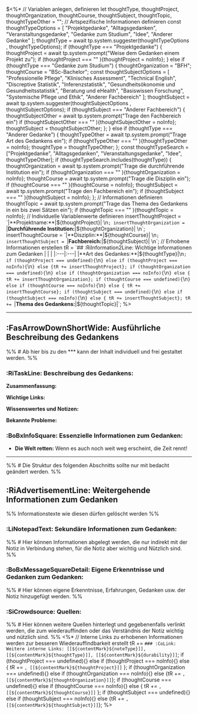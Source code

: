 $<%* 
// Variablen anlegen, definieren
let thoughtType, thoughtProject, thoughtOrganization, thoughtCourse, thoughtSubject, thoughtTopic, thoughtTypeOther = "";
// Artspezifische Informationen definieren
const thoughtTypeOptions = [
	"Projektgedanke",
	"Alltagsgedanken",
	"Veranstaltungsgedanke",
	"Gedanke zum Studium",
	"Idee",
	"Anderer Gedanke"
	];
thoughtType = await tp.system.suggester(thoughtTypeOptions , thoughtTypeOptions);
if (thoughtType === "Projektgedanke") {
	thoughtProject = await tp.system.prompt("Weise dem Gedanken einem Projekt zu");
	if (thoughtProject === "" ){thoughtProject = noInfo};
}
else if (thoughtType === "Gedanke zum Studium") {
	thoughtOrganization = "BFH";
	thoughtCourse = "BSc-Bachelor";
	const thoughtSubjectOptions = [
	"Professionelle Pflege",
	"Klinisches Assessment",
	"Technical English",
	"Discreptive Statistik",
	"Inferenzstatistik",
	"Gesundheitsökonomie und Gesundheitsstatistik",
	"Beratung und eHealth",
	"Basiswissen Forschung",
	"Systemische Pflege und Ethik",
	"Anderer Fachbereich"
	];
	thoughtSubject = await tp.system.suggester(thoughtSubjectOptions , thoughtSubjectOptions);
	if (thoughtSubject === "Anderer Fachbereich") {
		thoughtSubjectOther = await tp.system.prompt("Trage den Fachbereich ein")
		if (thoughtSubjectOther === "" ){thoughtSubjectOther = noInfo};
		thoughtSubject = thoughtSubjectOther;
	};
}
else if (thoughtType === "Anderer Gedanke") {
	thoughtTypeOther = await tp.system.prompt("Trage Art des Gedankens ein");
	if (thoughtTypeOther === "" ){thoughtTypeOther = noInfo};
	thoughtType = thoughtTypeOther;
};
const thoughtTypeSearch = ["Projektgedanke", "Alltagsgedanken", "Veranstaltungsgedanke", "Idee", thoughtTypeOther];
if (thoughtTypeSearch.includes(thoughtType)) {
	thoughtOrganization = await tp.system.prompt("Trage die durchführende Institution ein");
	if (thoughtOrganization === "" ){thoughtOrganization = noInfo};
	thoughtCourse = await tp.system.prompt("Trage die Disziplin ein");
	if (thoughtCourse === "" ){thoughtCourse = noInfo};
	thoughtSubject = await tp.system.prompt("Trage den Fachbereich ein");
	if (thoughtSubject === "" ){thoughtSubject = noInfo};
};
// Informationen definieren
thoughtTopic = await tp.system.prompt("Trage das Thema des Gedankens in ein bis zwei Sätzen ein");
if (thoughtTopic === "" ){thoughtTopic = noInfo};
// Individuelle Variablenwerte definieren
insertThoughtProject = `|**Projektname:**|${thoughtProject}| \n`;
insertThoughtOrganization = `|**Durchführende Institution:**|${thoughtOrganization}| \n`;
insertThoughtCourse = `|**Disziplin:**|${thoughtCourse}| \n`;
insertThoughtSubject = `|**Fachbereich:**|${thoughtSubject}| \n`;
// Erhobene Informationen erstellen
tR = `## :RiInformation2Line: Wichtige Informationen zum Gedanken
| | |
|:---|:---|
|**Art des Gedankes:**|${thoughtType}|\n`;
if (thoughtProject === undefined){`\n`} else if (thoughtProject === noInfo){`\n`} else {tR += insertThoughtProject};
if (thoughtOrganization === undefined){`\n`} else if (thoughtOrganization === noInfo){`\n`} else { tR += insertThoughtOrganization};
if (thoughtCourse === undefined){`\n`} else if (thoughtCourse === noInfo){`\n`} else { tR += insertThoughtCourse};
if (thoughtSubject === undefined){`\n`} else if (thoughtSubject === noInfo){`\n`} else { tR += insertThoughtSubject};
tR += `|**Thema des Gedankens:**|${thoughtTopic}|`;
%>

***
## :FasArrowDownShortWide: Ausführliche Beschreibung des Gedankens
%% # Ab hier bis zu den *** kann der Inhalt individuell und frei gestaltet werden. %%

### :RiTaskLine: Beschreibung des Gedankens:
**Zusammenfassung:** 

**Wichtige Links:** 

**Wissenswertes und Notizen:**

**Bekannte Probleme:** 



### :BoBxInfoSquare: Essenzielle Informationen zum Gedanken:
- **Die Welt retten:** Wenn es auch noch weit weg erscheint, die Zeit rennt!



***
%% # Die Struktur des folgenden Abschnitts sollte nur mit bedacht geändert werden. %%
## :RiAdvertisementLine: Weitergehende Informationen zum Gedanken
%% Informationstexte wie diesen dürfen gelöscht werden %%

### :LiNotepadText: Sekundäre Informationen zum Gedanken: 
%% # Hier können Informationen abgelegt werden, die nur indirekt mit der Notiz in Verbindung stehen, für die Notiz aber wichtig und Nützlich sind. %%


### :BoBxMessageSquareDetail: Eigene Erkenntnisse und Gedanken zum Gedanken:
%% # Hier können eigene Erkenntnisse, Erfahrungen, Gedanken usw. der Notiz hinzugefügt werden. %%


### :SiCrowdsource: Quellen: 
%% # Hier können weitere Quellen hinterlegt und gegebenenfalls verlinkt werden, die zum wiederauffinden oder das Verständnis der Notiz wichtig und nützlich sind. %%
<%*
// Interne Links zu erhobenen Informationen werden zur besseren Wiederauffindbarkeit erstellt
tR += `### :CoLink: Weitere interne Links:
[[${contentMark}${noteType}]], [[${contentMark}${thoughtType}]], [[${contentMark}${durability}]]`;
if (thoughtProject === undefined){}
else if (thoughtProject === noInfo){}
else { tR += `, [[${contentMark}${thoughtProject}]]` };
if (thoughtOrganization === undefined){}
else if (thoughtOrganization === noInfo){}
else {tR += `, [[${contentMark}${thoughtOrganization}]]`};
if (thoughtCourse === undefined){} 
else if (thoughtCourse === noInfo){} 
else { tR += `, [[${contentMark}${thoughtCourse}]]` };
if (thoughtSubject === undefined){}
else if (thoughtSubject === noInfo){}
else {tR += `, [[${contentMark}${thoughtSubject}]]`};
%>
